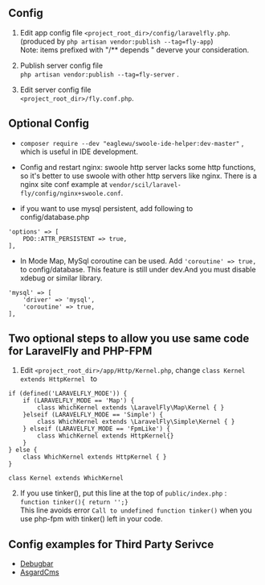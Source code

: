 ## Config

1. Edit app config file `<project_root_dir>/config/laravelfly.php`. (produced by `php artisan vendor:publish --tag=fly-app`)  
Note: items prefixed with "/** depends " deverve your consideration.

2. Publish server config file  
`php artisan vendor:publish --tag=fly-server`  .  

3. Edit server config file  
`<project_root_dir>/fly.conf.php`.


## Optional Config

* `composer require --dev "eaglewu/swoole-ide-helper:dev-master"` , which is useful in IDE development.

* Config and restart nginx: swoole http server lacks some http functions, so it's better to use swoole with other http servers like nginx. There is a nginx site conf example at `vendor/scil/laravel-fly/config/nginx+swoole.conf`.


* if you want to use mysql persistent, add following to config/database.php
```
'options' => [
    PDO::ATTR_PERSISTENT => true,
],
```
* In Mode Map, MySql coroutine can be used. Add `'coroutine' => true,` to config/database. This feature is still under dev.And you must disable xdebug or similar library.
```
'mysql' => [
    'driver' => 'mysql',
    'coroutine' => true,
],
```


## Two optional steps to allow you use same code for LaravelFly and PHP-FPM

1. Edit `<project_root_dir>/app/Http/Kernel.php`, change `class Kernel extends HttpKernel ` to
```
if (defined('LARAVELFLY_MODE')) {
    if (LARAVELFLY_MODE == 'Map') {
        class WhichKernel extends \LaravelFly\Map\Kernel { }
    }elseif (LARAVELFLY_MODE == 'Simple') {
        class WhichKernel extends \LaravelFly\Simple\Kernel { }
    } elseif (LARAVELFLY_MODE == 'FpmLike') {
        class WhichKernel extends HttpKernel{}
    } 
} else {
    class WhichKernel extends HttpKernel { }
}

class Kernel extends WhichKernel
```


2. If you use tinker(), put this line at the top of `public/index.php` :  
` function tinker(){ return '';} `  
This line avoids error `Call to undefined function tinker()`  when you use php-fpm with tinker() left in your code.


## Config examples for Third Party Serivce
* [Debugbar](package_config_examples/Debugbar.md)
* [AsgardCms](package_config_examples/AsgardCms.md)


